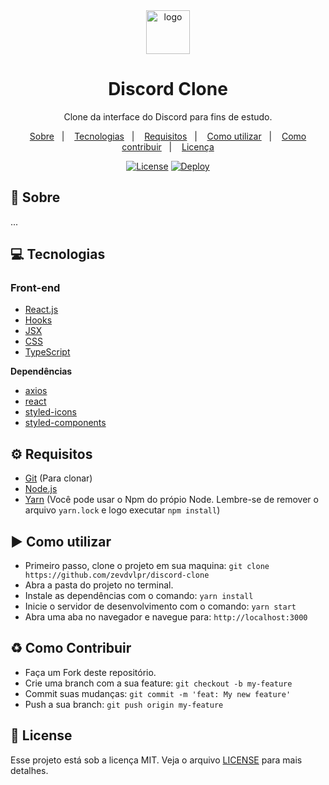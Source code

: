 <div align="center">
  <img src="https://discord.com/assets/e4923594e694a21542a489471ecffa50.svg" alt="logo" height="70"/>
  <h1>Discord Clone</h1>
  <p>Clone da interface do Discord para fins de estudo.</p>
  <p>
    <a href="#page_with_curl-sobre">Sobre</a>&nbsp;&nbsp;&nbsp;|&nbsp;&nbsp;&nbsp;
    <a href="#computer-tecnologias">Tecnologias</a>&nbsp;&nbsp;&nbsp;|&nbsp;&nbsp;&nbsp;
    <a href="#gear-requisitos">Requisitos</a>&nbsp;&nbsp;&nbsp;|&nbsp;&nbsp;&nbsp;
    <a href="#arrow_forward-como-cutilizar">Como utilizar</a>&nbsp;&nbsp;&nbsp;|&nbsp;&nbsp;&nbsp;
    <a href="#recycle-como-contribuir">Como contribuir</a>&nbsp;&nbsp;&nbsp;|&nbsp;&nbsp;&nbsp;
    <a href="#customs-license">Licença</a>
  </p>
  <a href="https://github.com/zevdvlpr/discord-clone/blob/master/LICENSE"><img src="https://img.shields.io/github/license/zevdvlpr/discord-clone?color=0080ff&label=License&style=flat-square" alt="License"></a>
  <a href="https://discord-clone-zevdvlpr.vercel.app"><img src="https://img.shields.io/badge/Deploy-View%20Site-0080ff?style=flat-square" alt="Deploy"></a>
</div>

## :page_with_curl: Sobre

...

## :computer: Tecnologias

### Front-end

- [React.js](https://pt-br.reactjs.org/)
- [Hooks](https://pt-br.reactjs.org/docs/hooks-intro.html)
- [JSX](https://pt-br.reactjs.org/docs/introducing-jsx.html)
- [CSS](https://developer.mozilla.org/pt-BR/docs/Web/CSS)
- [TypeScript](https://www.typescriptlang.org)

**Dependências**

- [axios](https://github.com/axios/axios)
- [react](https://github.com/facebook/react)
- [styled-icons](https://github.com/styled-icons/styled-icons)
- [styled-components](https://github.com/styled-components/styled-components)


## :gear: Requisitos

- [Git](https://git-scm.com/) (Para clonar)
- [Node.js](https://node.js.org/)
- [Yarn](https://yarnpkg.com/) (Você pode usar o Npm do própio Node. Lembre-se de remover o arquivo `yarn.lock` e logo executar `npm install`)

## :arrow_forward: Como utilizar

- Primeiro passo, clone o projeto em sua maquina: `git clone https://github.com/zevdvlpr/discord-clone`
- Abra a pasta do projeto no terminal.
- Instale as dependências com o comando: `yarn install`
- Inicie o servidor de desenvolvimento com o comando: `yarn start`
- Abra uma aba no navegador e navegue para: `http://localhost:3000`

## :recycle: Como Contribuir

- Faça um Fork deste repositório.
- Crie uma branch com a sua feature: `git checkout -b my-feature`
- Commit suas mudanças: `git commit -m 'feat: My new feature'`
- Push a sua branch: `git push origin my-feature`

## :customs: License

Esse projeto está sob a licença MIT. Veja o arquivo [LICENSE](https://github.com/zevdvlpr/discord-clone/tree/master/LICENSE) para mais detalhes.
